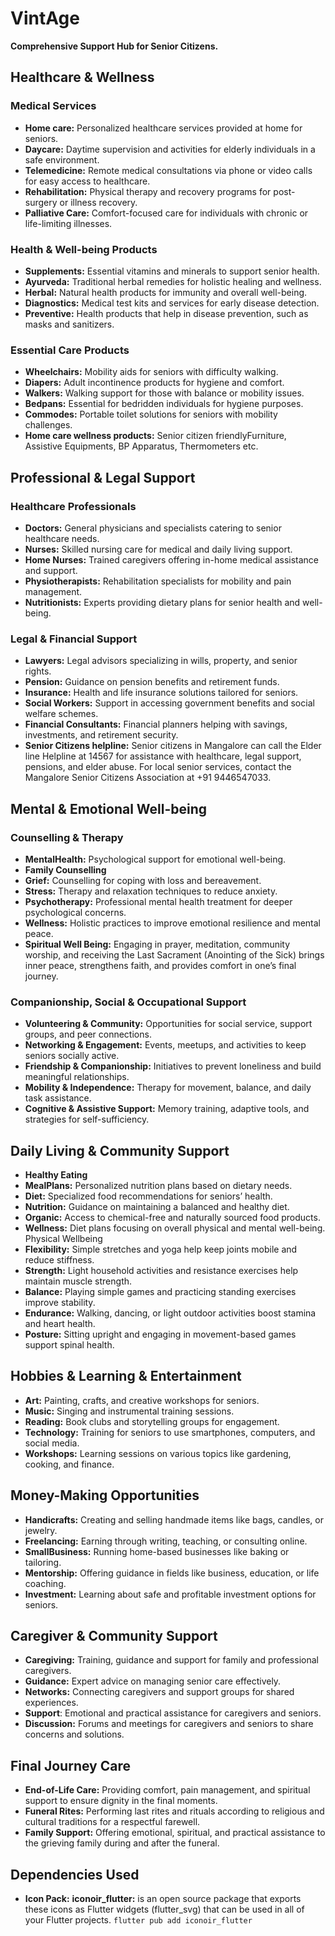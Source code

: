 # VintAge
**Comprehensive Support Hub for Senior Citizens.**

## Healthcare & Wellness 

### Medical Services
- **Home care:** Personalized healthcare services provided at home for seniors. 
- **Daycare:** Daytime supervision and activities for elderly individuals in a safe environment. 
- **Telemedicine:** Remote medical consultations via phone or video calls for easy access to healthcare. 
- **Rehabilitation:** Physical therapy and recovery programs for post-surgery or illness recovery. 
- **Palliative Care:** Comfort-focused care for individuals with chronic or life-limiting illnesses. 

### Health & Well-being Products 
- **Supplements:** Essential vitamins and minerals to support senior health. 
- **Ayurveda:** Traditional herbal remedies for holistic healing and wellness. 
- **Herbal:** Natural health products for immunity and overall well-being. 
- **Diagnostics:** Medical test kits and services for early disease detection. 
- **Preventive:** Health products that help in disease prevention, such as masks and sanitizers. 

### Essential Care Products
- **Wheelchairs:** Mobility aids for seniors with difficulty walking. 
- **Diapers:** Adult incontinence products for hygiene and comfort. 
- **Walkers:** Walking support for those with balance or mobility issues. 
- **Bedpans:** Essential for bedridden individuals for hygiene purposes. 
- **Commodes:** Portable toilet solutions for seniors with mobility challenges. 
- **Home care wellness products:** Senior citizen friendlyFurniture, Assistive Equipments, BP Apparatus, Thermometers etc.

## Professional & Legal Support

### Healthcare Professionals
- **Doctors:** General physicians and specialists catering to senior healthcare needs. 
- **Nurses:** Skilled nursing care for medical and daily living support. 
- **Home Nurses:** Trained caregivers offering in-home medical assistance and support. 
- **Physiotherapists:** Rehabilitation specialists for mobility and pain management. 
- **Nutritionists:** Experts providing dietary plans for senior health and well-being. 

### Legal & Financial Support
- **Lawyers:** Legal advisors specializing in wills, property, and senior rights. 
- **Pension:** Guidance on pension benefits and retirement funds. 
- **Insurance:** Health and life insurance solutions tailored for seniors. 
- **Social Workers:** Support in accessing government benefits and social welfare schemes. 
- **Financial Consultants:** Financial planners helping with savings, investments, and retirement security. 
- **Senior Citizens helpline:** Senior citizens in Mangalore can call the Elder line Helpline at 14567 for assistance with healthcare, legal support, pensions, and  elder abuse. For local senior services, contact the Mangalore Senior Citizens Association at +91 9446547033.

## Mental & Emotional Well-being

### Counselling & Therapy
- **MentalHealth:** Psychological support for emotional well-being.
- **Family Counselling**
- **Grief:** Counselling for coping with loss and bereavement.
- **Stress:** Therapy and relaxation techniques to reduce anxiety.
- **Psychotherapy:** Professional mental health treatment for deeper psychological concerns. 
- **Wellness:** Holistic practices to improve emotional resilience and mental peace. 
- **Spiritual Well Being:** Engaging in prayer, meditation, community worship, and receiving the Last Sacrament (Anointing of the Sick) brings inner peace, strengthens faith, and provides comfort in one’s final journey.

### Companionship, Social & Occupational Support
- **Volunteering & Community:** Opportunities for social service, support groups, and peer connections. 
- **Networking & Engagement:** Events, meetups, and activities to keep seniors socially active. 
- **Friendship & Companionship:** Initiatives to prevent loneliness and build meaningful relationships. 
- **Mobility & Independence:** Therapy for movement, balance, and daily task assistance. 
- **Cognitive & Assistive Support:** Memory training, adaptive tools, and strategies for self-sufficiency.

## Daily Living & Community Support
- **Healthy Eating**
- **MealPlans:** Personalized nutrition plans based on dietary needs. 
- **Diet:** Specialized food recommendations for seniors’ health. 
- **Nutrition:** Guidance on maintaining a balanced and healthy diet. 
- **Organic:** Access to chemical-free and naturally sourced food products. 
- **Wellness:** Diet plans focusing on overall physical and mental well-being. Physical Wellbeing 
- **Flexibility:** Simple stretches and yoga help keep joints mobile and reduce stiffness. 
- **Strength:**  Light household activities and resistance exercises help maintain muscle strength. 
- **Balance:** Playing simple games and practicing standing exercises improve stability. 
- **Endurance:** Walking, dancing, or light outdoor activities boost stamina and heart health. 
- **Posture:** Sitting upright and engaging in movement-based games support spinal health.

## Hobbies & Learning & Entertainment
- **Art:** Painting, crafts, and creative workshops for seniors. 
- **Music:** Singing and instrumental training sessions. 
- **Reading:** Book clubs and storytelling groups for engagement. 
- **Technology:** Training for seniors to use smartphones, computers, and social media. 
- **Workshops:** Learning sessions on various topics like gardening, cooking, and finance. 

## Money-Making Opportunities 
- **Handicrafts:** Creating and selling handmade items like bags, candles, or jewelry. 
- **Freelancing:** Earning through writing, teaching, or consulting online. 
- **SmallBusiness:** Running home-based businesses like baking or tailoring. 
- **Mentorship:** Offering guidance in fields like business, education, or life coaching. 
- **Investment:** Learning about safe and profitable investment options for seniors.

## Caregiver & Community Support
- **Caregiving:** Training, guidance and support for family and professional caregivers. 
- **Guidance:** Expert advice on managing senior care effectively. 
- **Networks:** Connecting caregivers and support groups for shared experiences. 
- **Support**: Emotional and practical assistance for caregivers and seniors. 
- **Discussion:** Forums and meetings for caregivers and seniors to share concerns and solutions.

## Final Journey Care 
- **End-of-Life Care:** Providing comfort, pain management, and spiritual support to ensure  dignity in the final moments. 
- **Funeral Rites:** Performing last rites and rituals according to religious and cultural traditions for a respectful farewell. 
- **Family Support:** Offering emotional, spiritual, and practical assistance to the grieving family during and after the funeral.

## Dependencies Used
- **Icon Pack:**
  **iconoir_flutter:** is an open source package that exports these icons as Flutter widgets (flutter_svg) that can be used in all of your Flutter projects.
  `flutter pub add iconoir_flutter`
